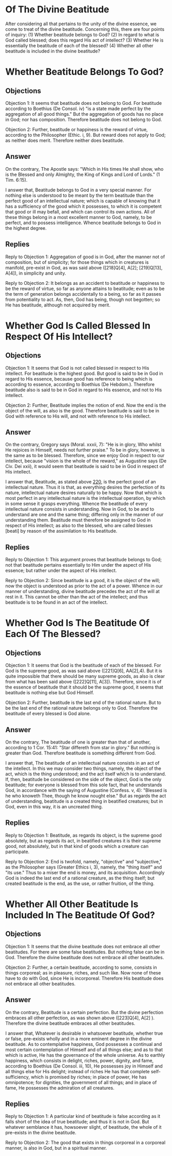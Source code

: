 # Of The Divine Beatitude

After considering all that pertains to the unity of the divine essence, we come to treat of the divine beatitude. Concerning this, there are four points of inquiry:
(1) Whether beatitude belongs to God?
(2) In regard to what is God called blessed; does this regard His act of intellect?
(3) Whether He is essentially the beatitude of each of the blessed?
(4) Whether all other beatitude is included in the divine beatitude?
# Whether Beatitude Belongs To God?

## Objections

Objection 1: It seems that beatitude does not belong to God. For beatitude according to Boethius (De Consol. iv) "is a state made perfect by the aggregation of all good things." But the aggregation of goods has no place in God; nor has composition. Therefore beatitude does not belong to God.

Objection 2: Further, beatitude or happiness is the reward of virtue, according to the Philosopher (Ethic. i, 9). But reward does not apply to God; as neither does merit. Therefore neither does beatitude.

## Answer

On the contrary, The Apostle says: "Which in His times He shall show, who is the Blessed and only Almighty, the King of Kings and Lord of Lords." (1 Tim. 6:15).

I answer that, Beatitude belongs to God in a very special manner. For nothing else is understood to be meant by the term beatitude than the perfect good of an intellectual nature; which is capable of knowing that it has a sufficiency of the good which it possesses, to which it is competent that good or ill may befall, and which can control its own actions. All of these things belong in a most excellent manner to God, namely, to be perfect, and to possess intelligence. Whence beatitude belongs to God in the highest degree.

## Replies

Reply to Objection 1: Aggregation of good is in God, after the manner not of composition, but of simplicity; for those things which in creatures is manifold, pre-exist in God, as was said above ([218]Q[4], A[2]; [219]Q[13], A[4]), in simplicity and unity.

Reply to Objection 2: It belongs as an accident to beatitude or happiness to be the reward of virtue, so far as anyone attains to beatitude; even as to be the term of generation belongs accidentally to a being, so far as it passes from potentiality to act. As, then, God has being, though not begotten; so He has beatitude, although not acquired by merit.
# Whether God Is Called Blessed In Respect Of His Intellect?

## Objections

Objection 1: It seems that God is not called blessed in respect to His intellect. For beatitude is the highest good. But good is said to be in God in regard to His essence, because good has reference to being which is according to essence, according to Boethius (De Hebdom.). Therefore beatitude also is said to be in God in regard to His essence, and not to His intellect.

Objection 2: Further, Beatitude implies the notion of end. Now the end is the object of the will, as also is the good. Therefore beatitude is said to be in God with reference to His will, and not with reference to His intellect.

## Answer

On the contrary, Gregory says (Moral. xxxii, 7): "He is in glory, Who whilst He rejoices in Himself, needs not further praise." To be in glory, however, is the same as to be blessed. Therefore, since we enjoy God in respect to our intellect, because "vision is the whole of the reward," as Augustine says (De Civ. Dei xxii), it would seem that beatitude is said to be in God in respect of His intellect.

I answer that, Beatitude, as stated above [220](A[1]), is the perfect good of an intellectual nature. Thus it is that, as everything desires the perfection of its nature, intellectual nature desires naturally to be happy. Now that which is most perfect in any intellectual nature is the intellectual operation, by which in some sense it grasps everything. Whence the beatitude of every intellectual nature consists in understanding. Now in God, to be and to understand are one and the same thing; differing only in the manner of our understanding them. Beatitude must therefore be assigned to God in respect of His intellect; as also to the blessed, who are called blesses [beati] by reason of the assimilation to His beatitude.

## Replies

Reply to Objection 1: This argument proves that beatitude belongs to God; not that beatitude pertains essentially to Him under the aspect of His essence; but rather under the aspect of His intellect.

Reply to Objection 2: Since beatitude is a good, it is the object of the will; now the object is understood as prior to the act of a power. Whence in our manner of understanding, divine beatitude precedes the act of the will at rest in it. This cannot be other than the act of the intellect; and thus beatitude is to be found in an act of the intellect.
# Whether God Is The Beatitude Of Each Of The Blessed?

## Objections

Objection 1: It seems that God is the beatitude of each of the blessed. For God is the supreme good, as was said above ([221]Q[6], AA[2],4). But it is quite impossible that there should be many supreme goods, as also is clear from what has been said above ([222]Q[11], A[3]). Therefore, since it is of the essence of beatitude that it should be the supreme good, it seems that beatitude is nothing else but God Himself.

Objection 2: Further, beatitude is the last end of the rational nature. But to be the last end of the rational nature belongs only to God. Therefore the beatitude of every blessed is God alone.

## Answer

On the contrary, The beatitude of one is greater than that of another, according to 1 Cor. 15:41: "Star differeth from star in glory." But nothing is greater than God. Therefore beatitude is something different from God.

I answer that, The beatitude of an intellectual nature consists in an act of the intellect. In this we may consider two things, namely, the object of the act, which is the thing understood; and the act itself which is to understand. If, then, beatitude be considered on the side of the object, God is the only beatitude; for everyone is blessed from this sole fact, that he understands God, in accordance with the saying of Augustine (Confess. v, 4): "Blessed is he who knoweth Thee, though he know nought else." But as regards the act of understanding, beatitude is a created thing in beatified creatures; but in God, even in this way, it is an uncreated thing.

## Replies

Reply to Objection 1: Beatitude, as regards its object, is the supreme good absolutely, but as regards its act, in beatified creatures it is their supreme good, not absolutely, but in that kind of goods which a creature can participate.

Reply to Objection 2: End is twofold, namely, "objective" and "subjective," as the Philosopher says (Greater Ethics i, 3), namely, the "thing itself" and "its use." Thus to a miser the end is money, and its acquisition. Accordingly God is indeed the last end of a rational creature, as the thing itself; but created beatitude is the end, as the use, or rather fruition, of the thing.
# Whether All Other Beatitude Is Included In The Beatitude Of God?

## Objections

Objection 1: It seems that the divine beatitude does not embrace all other beatitudes. For there are some false beatitudes. But nothing false can be in God. Therefore the divine beatitude does not embrace all other beatitudes.

Objection 2: Further, a certain beatitude, according to some, consists in things corporeal; as in pleasure, riches, and such like. Now none of these have to do with God, since He is incorporeal. Therefore His beatitude does not embrace all other beatitudes.

## Answer

On the contrary, Beatitude is a certain perfection. But the divine perfection embraces all other perfection, as was shown above ([223]Q[4], A[2] ). Therefore the divine beatitude embraces all other beatitudes.

I answer that, Whatever is desirable in whatsoever beatitude, whether true or false, pre-exists wholly and in a more eminent degree in the divine beatitude. As to contemplative happiness, God possesses a continual and most certain contemplation of Himself and of all things else; and as to that which is active, He has the governance of the whole universe. As to earthly happiness, which consists in delight, riches, power, dignity, and fame, according to Boethius (De Consol. iii, 10), He possesses joy in Himself and all things else for His delight; instead of riches He has that complete self-sufficiency, which is promised by riches; in place of power, He has omnipotence; for dignities, the government of all things; and in place of fame, He possesses the admiration of all creatures.

## Replies

Reply to Objection 1: A particular kind of beatitude is false according as it falls short of the idea of true beatitude; and thus it is not in God. But whatever semblance it has, howsoever slight, of beatitude, the whole of it pre-exists in the divine beatitude.

Reply to Objection 2: The good that exists in things corporeal in a corporeal manner, is also in God, but in a spiritual manner.
